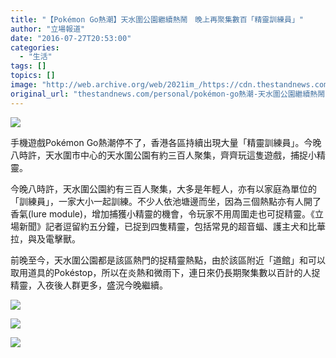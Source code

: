 ```yaml
---
title: "【Pokémon Go熱潮】天水圍公園繼續熱鬧　晚上再聚集數百「精靈訓練員」"
author: "立場報道"
date: "2016-07-27T20:53:00"
categories:
  - "生活"
tags: []
topics: []
image: "http://web.archive.org/web/2021im_/https://cdn.thestandnews.com/media/photos/cache/900-pokemon-012_AvrAB_1200x0.png"
original_url: "thestandnews.com/personal/pokémon-go熱潮-天水圍公園繼續熱鬧-晚上再聚集數百-精靈訓練員"
---
```

![](http://web.archive.org/web/2021im_/https://cdn.thestandnews.com/media/photos/cache/900-pokemon-012_AvrAB_1200x0.png)

手機遊戲Pokémon Go熱潮停不了，香港各區持續出現大量「精靈訓練員」。今晚八時許，天水圍市中心的天水圍公園有約三百人聚集，齊齊玩這隻遊戲，捕捉小精靈。

今晚八時許，天水圍公園約有三百人聚集，大多是年輕人，亦有以家庭為單位的「訓練員」，一家大小一起訓練。不少人依池塘邊而坐，因為三個熱點亦有人開了香氣(lure module)，增加捕獲小精靈的機會，令玩家不用周圍走也可捉精靈。《立場新聞》記者逗留約五分鐘，已捉到四隻精靈，包括常見的超音蝠、護主犬和比華拉，與及電擊獸。

前晚至今，天水圍公園都是該區熱門的捉精靈熱點，由於該區附近「道館」和可以取用道具的Pokéstop，所以在炎熱和微雨下，連日來仍長期聚集數以百計的人捉精靈，入夜後人群更多，盛況今晚繼續。

[![](http://web.archive.org/web/2021im_/https://cdn.thestandnews.com/media/photos/cache/poke2_VBAD9_1200x0.png)](http://web.archive.org/web/20210628101702/https://cdn.thestandnews.com/media/photos/cache/poke2_VBAD9_1200x0.png)

[![](http://web.archive.org/web/2021im_/https://cdn.thestandnews.com/media/photos/cache/poke1_aYEeP_1200x0.png)](http://web.archive.org/web/20210628101702/https://cdn.thestandnews.com/media/photos/cache/poke1_aYEeP_1200x0.png)

[![](http://web.archive.org/web/2021im_/https://cdn.thestandnews.com/media/photos/cache/poke3_G6iIG_1200x0.png)](http://web.archive.org/web/20210628101702/https://cdn.thestandnews.com/media/photos/cache/poke3_G6iIG_1200x0.png)